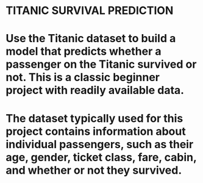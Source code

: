 

# TITANIC SURVIVAL PREDICTION

# Use the Titanic dataset to build a model that predicts whether a passenger on the Titanic survived or not. This is a classic beginner project with readily available data.

# The dataset typically used for this project contains information about individual passengers, such as their age, gender, ticket class, fare, cabin, and whether or not they survived.
